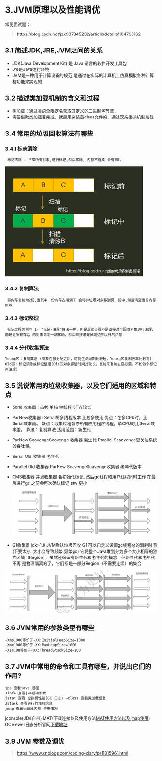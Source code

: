 # 3.JVM原理以及性能调优
常见面试题：
> https://blog.csdn.net/jzx937345232/article/details/104795162

## 3.1 简述JDK,JRE,JVM之间的关系

   * JDK(Java Development Kit) 是 Java 语言的软件开发工具包
   * Jre是Java运行环境
   * JVM是一种用于计算设备的规范,是通过在实际的计算机上仿真模拟各种计算机功能来实现的

## 3.2 描述类加载机制的含义和过程

   * 类加载：通过类的全限定名获取其定义的二进制字节流，
   * 需要借助类加载器完成，就是用来装载class文件的，通过双亲委派机制加载
   
## 3.4 常用的垃圾回收算法有哪些

### 3.4.1 标志清除
     标记清除 : 扫描所有对象,进行标记,然后移除, 内存不连续 会有碎片
![avatar](./images/标记清除.png)

### 3.4.2 复制算法
     将内存复制为2份,当其中一份内存占用满了 会将非垃圾对象移到另一份中,然后清空当前内存区域
     
     
### 3.4.3 标记整理
     标记过程仍然与 1- "标记-清除"算法一样，但是后续步骤不是直接对可回收对象进行清理，而是让所有存活 的对象都向一端移动，然后直接清理掉端边界以外的内存

### 3.4.4 分代收集算法
    Young区：复制算法 (对象在被分配之后，可能生命周期比较短，Young区复制效率比较高)
    Old区：标记清除或标记整理(Old区对象存活时间比较长，复制来复制去没必要，不如做个标记再清理)


## 3.5 说说常用的垃圾收集器，以及它们适用的区域和特点

* Serial收集器 : 古老 单核 单线程 STW较长

* ParNew收集器 : Serial的多线程版本 比较多使用
  优点：在多CPU时，比Serial效率高。 缺点：收集过程暂停所有应用程序线程，单CPU时比Serial效率差。
  算法：复制算法 适用范围：新生代
  
* ParNew ScavengeScavenge 收集器 新生代 Parallel Scanvenge更关注系统的吞吐量。

* Serial Old 收集器 老年代

* Parallel Old 收集器 ParNew ScavengeScavenge收集器 老年代版本

* CMS收集器
  并发收集器 会初始化标记, 然后gc线程和用户线程同时工作 在最后进行gc 之前会再次确认标记 stw 更小
  ![avatar](./images/cms_gc.png)
  
* G1收集器 jdk>1.8 JVM默认垃圾回收
    G1 可以自定义设置gc线程总的消耗时间 (不要太小, 太小会导致频繁,频繁gc)
 它将整个Java堆划分为多个大小相等的独立区域（Region），虽然还保留有新生代和老年代的概念，但新生代和老年代不再
 是物理隔离的了，它们都是一部分Region（不需要连续）的集合
 
 ![avatar](./images/G1_gc.png)
 
 
## 3.6 JVM常用的参数类型有哪些
    -Xms1000等价于-XX:InitialHeapSize=1000
    -Xmx1000等价于-XX:MaxHeapSize=1000
    -Xss100等价于-XX:ThreadStackSize=100
    
    
## 3.7 JVM中常用的命令和工具有哪些，并说出它们的作用?
    jps 查看java 进程
    Jinfo 查看jvm启动参数
    jstat 查看 虚拟机性能(GC 日志) –class 查看类加载信息
    Jstack 查看进行的堆栈信息
    jmap 查看当前堆内存 使用情况
    
jconsole(JDK自带) MAT(下载连接以及使用方法[MAT使用方法以及jmap使用](https://blog.csdn.net/jzx937345232/article/details/102741496))
GCViewer日志分析官网[下载地址](https://sourceforge.net/projects/gcviewer/)

## 3.9 JVM 参数及调优

> https://www.cnblogs.com/coding-diary/p/11815961.html




 
   



